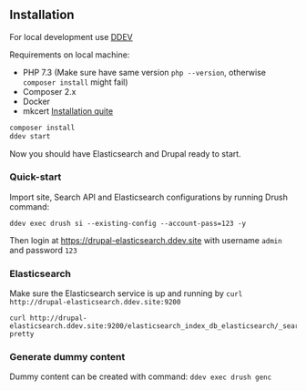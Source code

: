 ## Installation

For local development use [DDEV](https://github.com/drud/ddev)

Requirements on local machine:
- PHP 7.3 (Make sure have same version `php --version`, otherwise `composer install` might fail)
- Composer 2.x
- Docker
- mkcert [Installation quite](https://ddev.readthedocs.io/en/stable/#installationupgrade-script-linux-and-macos)

```sh
composer install
ddev start
```

Now you should have Elasticsearch and Drupal ready to start.


### Quick-start

Import site, Search API and Elasticsearch configurations by running Drush command:
```
ddev exec drush si --existing-config --account-pass=123 -y
```

Then login at https://drupal-elasticsearch.ddev.site with username `admin` and password `123`


### Elasticsearch

Make sure the Elasticsearch service is up and running by `curl http://drupal-elasticsearch.ddev.site:9200`

```
curl http://drupal-elasticsearch.ddev.site:9200/elasticsearch_index_db_elasticsearch/_search\?pretty
```

### Generate dummy content

Dummy content can be created with command:
`ddev exec drush genc`


